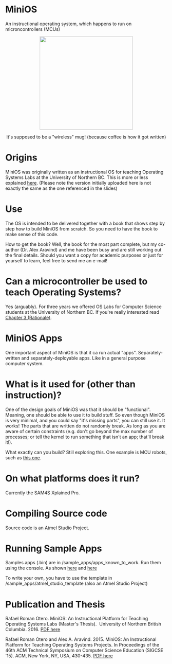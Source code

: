 # MiniOS

An instructional operating system, which happens to run on microncontrollers (MCUs) 

<p align="center">
  <img src="https://github.com/rromanotero/minios/blob/master/logo.png" width="290"/>
  <p align="center">It's supposed to be a "wireless" mug! (because coffee is how it got written)</p>
</p>


# Origins

MiniOS was originally written as an instructional OS for teaching Operating Systems Labs at the University of Northern BC. This is more or less explained [here](http://embedntks.com/wp-content/uploads/2016/08/MiniOS-Defense-Slides.pptx). (Please note the version initially uploaded here is not exactly the same as the one referenced in the slides)


# Use

The OS is intended to be delivered together with a book that shows step by step how to build MiniOS from scratch. So you need to have the book to make sense of this code.

How to get the book? Well, the book for the most part complete, but my co-author (Dr. Alex Aravind) and me have been busy and are still working out the final details. Should you want a copy for academic purposes or just for yourself to learn, feel free to send me an e-mail!


# Can a microcontroller be used to teach Operating Systems?

Yes (arguably). For three years we offered OS Labs for Computer Science students at the University of Northern BC. If you're really interested read [Chapter 3 (Rationale)](http://embedntks.com/wp-content/uploads/2016/08/MiniOS-Thesis.pdf). 


# MiniOS Apps

One important aspect of MiniOS is that it ca run actual "apps". Separately-written and separately-deployable apps. Like in a general purpose computer system.


# What is it used for (other than instruction)?

One of the design goals of MiniOS was that it should be "functional". Meaning, one should be able to use it to build stuff. So even though MiniOS is very minimal, and you could say "it's missing parts", you can still use it. It works! The parts that are written do not randomly break. As long as you are aware of certain constraints (e.g. don't go beyond the max number of processes; or tell the kernel to run something that isn't an app; that'll break it!).


What exactly can you build? Still exploring this. One example is MCU robots, such as [this one](https://www.youtube.com/watch?v=Tp8fJ_0Ap_s). 


# On what platforms does it run?

Currently the SAM4S Xplained Pro.


# Compiling Source code

Source code is an Atmel Studio Project.


# Running Sample Apps

Samples apps (.bin) are in /sample_apps/apps_known_to_work. Run them using the console. As shown [here](https://youtu.be/xwV5s2CTYqg) and [here](https://youtu.be/HzgY5F7Pba4)

To write your own, you have to use the template in /sample_apps/atmel_studio_template (also an Atmel Studio Project)


# Publication and Thesis

Rafael Roman Otero. MiniOS: An Instructional Platform for Teaching Operating Systems Labs (Master's Thesis).  University of Northern British Columbia. 2016. [PDF here](http://embedntks.com/wp-content/uploads/2016/08/MiniOS-Thesis.pdf)

Rafael Roman Otero and Alex A. Aravind. 2015. MiniOS: An Instructional Platform for Teaching Operating Systems Projects. In Proceedings of the 46th ACM Technical Symposium on Computer Science Education (SIGCSE ’15). ACM, New York, NY, USA, 430-435. [PDF here](http://embedntks.com/datastructs/papers/minios%20paper%20%28published%20version%29.pdf)

